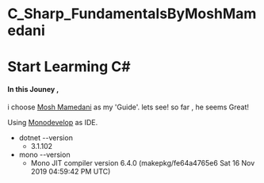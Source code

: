 # C_Sharp_FundamentalsByMoshMamedani

# Start Learming C#


#### In this Jouney , 
i choose [Mosh Mamedani](https://github.com/mosh-hamedani) as my 'Guide'. lets see!
so far , he seems Great!

Using [Monodevelop](https://aur.archlinux.org/packages/monodevelop-bin/) as IDE.

-
    dotnet --version
    -   3.1.102
-
    mono --version
    -   Mono JIT compiler version 6.4.0 (makepkg/fe64a4765e6 Sat 16 Nov 2019 04:59:42 PM UTC)
